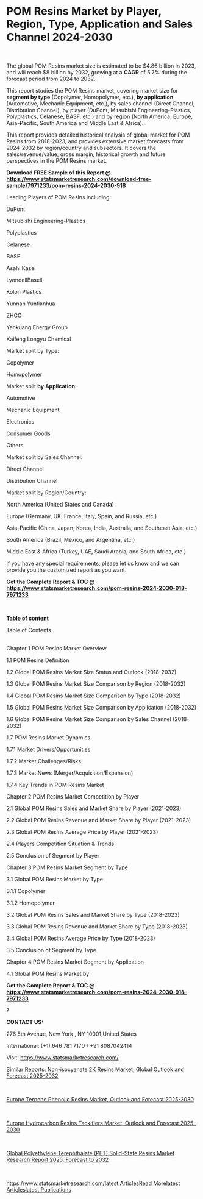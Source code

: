 <h1>POM Resins Market by Player, Region, Type, Application and Sales Channel 2024-2030</h1><br/><p>The global POM Resins market size is estimated to be $4.86 billion in 2023, and will reach $8 billion by 2032, growing at a <strong>CAGR</strong> of 5.7% during the forecast period from 2024 to 2032.</p>
 
 
 
 <p>This report studies the POM Resins market, covering market size for <strong>segment by type</strong> (Copolymer, Homopolymer, etc.), <strong>by application</strong> (Automotive, Mechanic Equipment, etc.), by sales channel (Direct Channel, Distribution Channel), by player (DuPont, Mitsubishi Engineering-Plastics, Polyplastics, Celanese, BASF, etc.) and by region (North America, Europe, Asia-Pacific, South America and Middle East & Africa).</p>
 
 
 
 <p>This report provides detailed historical analysis of global market for POM Resins from 2018-2023, and provides extensive market forecasts from 2024-2032 by region/country and subsectors. It covers the sales/revenue/value, gross margin, historical growth and future perspectives in the POM Resins market.</p>
 
 
 
 <p><strong>Download FREE Sample of this Report @ <a href="https://www.statsmarketresearch.com/download-free-sample/7971233/pom-resins-2024-2030-918">https://www.statsmarketresearch.com/download-free-sample/7971233/pom-resins-2024-2030-918</a></strong></p>
 
 
 
 <p>Leading Players of POM Resins including:</p>
 
 
 
 <p>DuPont</p>
 
 
 
 <p>Mitsubishi Engineering-Plastics</p>
 
 
 
 <p>Polyplastics</p>
 
 
 
 <p>Celanese</p>
 
 
 
 <p>BASF</p>
 
 
 
 <p>Asahi Kasei</p>
 
 
 
 <p>LyondellBasell</p>
 
 
 
 <p>Kolon Plastics</p>
 
 
 
 <p>Yunnan Yuntianhua</p>
 
 
 
 <p>ZHCC</p>
 
 
 
 <p>Yankuang Energy Group</p>
 
 
 
 <p>Kaifeng Longyu Chemical</p>
 
 
 
 <p>Market split by Type:</p>
 
 
 
 <p>Copolymer</p>
 
 
 
 <p>Homopolymer</p>
 
 
 
 <p>Market split <strong>by Application</strong>:</p>
 
 
 
 <p>Automotive</p>
 
 
 
 <p>Mechanic Equipment</p>
 
 
 
 <p>Electronics</p>
 
 
 
 <p>Consumer Goods</p>
 
 
 
 <p>Others</p>
 
 
 
 <p>Market split by Sales Channel:</p>
 
 
 
 <p>Direct Channel</p>
 
 
 
 <p>Distribution Channel</p>
 
 
 
 <p>Market split by Region/Country:</p>
 
 
 
 <p>North America (United States and Canada)</p>
 
 
 
 <p>Europe (Germany, UK, France, Italy, Spain, and Russia, etc.)</p>
 
 
 
 <p>Asia-Pacific (China, Japan, Korea, India, Australia, and Southeast Asia, etc.)</p>
 
 
 
 <p>South America (Brazil, Mexico, and Argentina, etc.)</p>
 
 
 
 <p>Middle East & Africa (Turkey, UAE, Saudi Arabia, and South Africa, etc.)</p>
 
 
 
 <p>If you have any special requirements, please let us know and we can provide you the customized report as you want.</p>
 
 
 
 <div><b>Get the Complete Report & TOC @ <a href="https://www.statsmarketresearch.com/pom-resins-2024-2030-918-7971233">https://www.statsmarketresearch.com/pom-resins-2024-2030-918-7971233</a></b></div>
 
 
 
 <p><br />
 
 <b>Table of content</b></p>
 
 
 
 <p>Table of Contents<br />
 
 <br />
 
 Chapter 1 POM Resins Market Overview<br />
 
 1.1 POM Resins Definition<br />
 
 1.2 Global POM Resins Market Size Status and Outlook (2018-2032)<br />
 
 1.3 Global POM Resins Market Size Comparison by Region (2018-2032)<br />
 
 1.4 Global POM Resins Market Size Comparison by Type (2018-2032)<br />
 
 1.5 Global POM Resins Market Size Comparison by Application (2018-2032)<br />
 
 1.6 Global POM Resins Market Size Comparison by Sales Channel (2018-2032)<br />
 
 1.7 POM Resins Market Dynamics<br />
 
 1.7.1 Market Drivers/Opportunities<br />
 
 1.7.2 Market Challenges/Risks<br />
 
 1.7.3 Market News (Merger/Acquisition/Expansion)<br />
 
 1.7.4 Key Trends in POM Resins Market<br />
 
 Chapter 2 POM Resins Market Competition by Player<br />
 
 2.1 Global POM Resins Sales and Market Share by Player (2021-2023)<br />
 
 2.2 Global POM Resins Revenue and Market Share by Player (2021-2023)<br />
 
 2.3 Global POM Resins Average Price by Player (2021-2023)<br />
 
 2.4 Players Competition Situation & Trends<br />
 
 2.5 Conclusion of Segment by Player<br />
 
 Chapter 3 POM Resins Market Segment by Type<br />
 
 3.1 Global POM Resins Market by Type<br />
 
 3.1.1 Copolymer<br />
 
 3.1.2 Homopolymer<br />
 
 3.2 Global POM Resins Sales and Market Share by Type (2018-2023)<br />
 
 3.3 Global POM Resins Revenue and Market Share by Type (2018-2023)<br />
 
 3.4 Global POM Resins Average Price by Type (2018-2023)<br />
 
 3.5 Conclusion of Segment by Type<br />
 
 Chapter 4 POM Resins Market Segment by Application<br />
 
 4.1 Global POM Resins Market by</p>
 
 
 
 <div><b>Get the Complete Report & TOC @ <a href="https://www.statsmarketresearch.com/pom-resins-2024-2030-918-7971233">https://www.statsmarketresearch.com/pom-resins-2024-2030-918-7971233</a></b></div>
 
 
 
 <p>? </p>
 
 
 
 <p><b>CONTACT US:</b><br />
 
 276 5th Avenue, New York , NY 10001,United States<br />
 
 International: (+1) 646 781 7170 / +91 8087042414<br />
 
 Visit: <a href="https://www.statsmarketresearch.com/">https://www.statsmarketresearch.com/</a><br />
 
 Similar Reports: <a href="https://www.statsmarketresearch.com/pom-resins-2024-2030-918-7971233">Non-isocyanate 2K Resins Market, Global Outlook and Forecast 2025-2032</a><br />
 
 <br />
 
 <a href="https://www.statsmarketresearch.com/pom-resins-2024-2030-918-7971233">Europe Terpene Phenolic Resins Market, Outlook and Forecast 2025-2030</a><br />
 
 <br />
 
 <a href="https://www.statsmarketresearch.com/pom-resins-2024-2030-918-7971233">Europe Hydrocarbon Resins Tackifiers Market, Outlook and Forecast 2025-2030</a><br />
 
 <br />
 
 <a href="https://www.statsmarketresearch.com/pom-resins-2024-2030-918-7971233">Global Polyethylene Terephthalate (PET) Solid-State Resins Market Research Report 2025, Forecast to 2032</a><br />
 
 <br />
 
 <a href="https://gyeongbokgung.com">https://www.statsmarketresearch.com/</a><a href="https://hallyeomaritime.com">latest Articles</a><a href="https://jingwansa.com">Read More</a><a href="https://nguoiviet.jp/">latest Articles</a><a href="https://www.intelmarketresearch.com/">latest Publications</a></p>